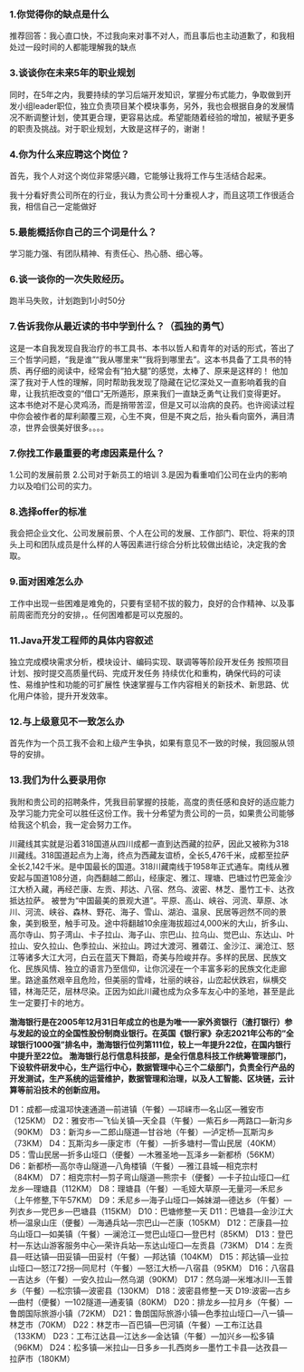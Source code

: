 ### 1.你觉得你的缺点是什么


推荐回答：我心直口快，不过我向来对事不对人，而且事后也主动道歉了，和我相处过一段时间的人都能理解我的缺点

### 3.谈谈你在未来5年的职业规划

同时，在5年之内，我要持续的学习后端开发知识，掌握分布式能力，争取做到开发小组leader职位，独立负责项目某个模块事务，另外，我也会根据自身的发展情况不断调整计划，使其更合理，更容易达成。希望能随着经验的增加，被赋予更多的职责及挑战。对于职业规划，大致是这样子的，谢谢！

### 4.你为什么来应聘这个岗位？

首先，我个人对这个岗位非常感兴趣，它能够让我将工作与生活结合起来。

我十分看好贵公司所在的行业，我认为贵公司十分重视人才，而且这项工作很适合我，相信自己一定能做好

### 5.最能概括你自己的三个词是什么？

学习能力强、有团队精神、有责任心、热心肠、细心等。

### 6.谈一谈你的一次失败经历。

跑半马失败，计划跑到1小时50分

### 7.告诉我你从最近读的书中学到什么？（孤独的勇气）

这是一本自我发现自我治疗的书工具书、本书以哲人和青年的对话的形式，答出了三个哲学问题，“我是谁”“我从哪里来”“我将到哪里去”。这本书具备了工具书的特质、再仔细的阅读中，经常会有“拍大腿”的感觉，太棒了、原来是这样的！
他加深了我对于人性的理解，同时帮助我发现了隐藏在记忆深处又一直影响着我的自卑，让我抗拒改变的“借口”无所遁形，原来我们一直缺乏勇气让我们变得更好。
这本书绝对不是心灵鸡汤，而是捎带苦涩，但是又可以治病的良药。也许阅读过程中你会被作者的犀利颠覆三观，心生不爽，但是不爽之后，抬头看向窗外，满目清凉，世界会很美好很多。。。。

### 7.你找工作最重要的考虑因素是什么？

1.公司的发展前景
2.公司对于新员工的培训
3.是因为看重咱们公司在业内的影响力以及咱们公司的实力。

### 8.选择offer的标准

我会把企业文化、公司发展前景、个人在公司的发展、工作部门、职位、将来的顶头上司和团队成员是什么样的人等因素进行综合分析比较做出结论，决定我的舍取。

### 9.面对困难怎么办

工作中出现一些困难是难免的，只要有坚韧不拔的毅力，良好的合作精神、以及事前周密而充分的安排，。任何困难都是可以克服的。

### 11.Java开发工程师的具体内容叙述

独立完成模块需求分析，模块设计、编码实现、联调等等阶段开发任务
按照项目计划、按时提交高质量代码、完成开发任务
持续优化和重构，确保代码的可读性、易维护性和功能的可扩展性
快速掌握与工作内容相关的新技术、新思路、优化用户体验，提升开发效率。

### 12.与上级意见不一致怎么办

首先作为一个员工我不会和上级产生争执，如果有意见不一致的时候，我回服从领导的安排。

### 13.我们为什么要录用你

我附和贵公司的招聘条件，凭我目前掌握的技能，高度的责任感和良好的适应能力及学习能力完全可以胜任这份工作。我十分希望为贵公司的一员，如果贵公司能够给我这个机会，我一定会努力工作。





川藏线其实就是沿着318国道从四川成都一直到达西藏的拉萨，因此又被称为318川藏线。318国道起点为上海，终点为西藏友谊桥，全长5,476千米，成都至拉萨全长2,142千米。是中国最长的国道。318川藏南线于1958年正式通车。南线从雅安起与国道108分道，向西翻越二郎山，经康定、雅江、理塘、巴塘过竹巴笼金沙江大桥入藏，再经芒康、左贡、邦达、八宿、然乌、波密、林芝、墨竹工卡、达孜抵达拉萨。
被誉为“中国最美的景观大道”。平原、高山、峡谷、河流、草原、冰川、河流、峡谷、森林、野花、海子、雪山、湖泊、温泉、民居等迥然不同的景象，美到极至，触手可及。途中将翻越10余座海拔超过4,000米的大山，折多山、高尔寺山、剪子湾山、卡子拉山、海子山、宗巴山、拉乌山、觉巴山、东达山、叶拉山、安久拉山、色季拉山、米拉山。跨过大渡河、雅砻江、金沙江、澜沧江、怒江等诸多大江大河，白云在蓝天下舞蹈，奇美与险峻并存。多样的民居、民族文化、民族风情、独立的语言乃至信仰，让你沉浸在一个丰富多彩的民族文化走廊里。路途虽然艰辛且危险，但美丽的雪峰，壮丽的峡谷，山峦起伏跌宕，纵横交错，林海茫茫，层林尽染。正因为如此川藏也成为众多车友心中的圣地，甚至是此生一定要打卡的地方。

**渤海银行是在2005年12月31日年成立的也是为唯一一家外资银行（渣打银行）参与发起的设立的全国性股份制商业银行。在英国《银行家》杂志2021年公布的“全球银行1000强”排名中，渤海银行位列第111位，较上一年提升22位，在国内银行中提升至22位。**
**渤海银行总行信息科技部，是全行信息科技工作统筹管理部门，下设软件研发中心，生产运行中心，数据管理中心三个二级部门，负责全行产品的开发测试，生产系统的运营维护，数据管理和治理，以及人工智能、区块链，云计算等前沿技术的创新应用。**

D1：成都—成温邛快速通道—前进镇（午餐）—邛崃市—名山区—雅安市（125KM）
D2：雅安市—飞仙关镇—天全县（午餐）—紫石乡—两路口—新沟乡（90KM）
D3：新沟乡—二郎山隧道—甘谷地（午餐）—泸定桥—瓦斯沟乡（73KM）
D4：瓦斯沟乡—康定市（午餐）—折多塘村—雪山民居（40KM）
D5：雪山民居—折多山垭口（便餐）—木雅圣地—瓦泽乡—新都桥（56KM）
D6：新都桥—高尔寺山隧道—八角楼镇（午餐）—雅江县城—相克宗村（84KM）
D7：相克宗村—剪子弯山隧道—熊宗卡（便餐）—卡子拉山垭口—红龙乡—理塘县（112KM）
D8：理塘县（午餐）—毛娅大草原—无量河—禾尼乡（上午修整,下午57KM）
D9：禾尼乡—海子山垭口—姊妹湖—德达乡（午餐）—列衣乡—党巴乡—巴塘县（115KM）
D10：巴塘修整一天
D11：巴塘县—金沙江大桥—温泉山庄（便餐）—海通兵站—宗巴山—芒康（105KM）
D12：芒康县—拉乌山垭口—如美镇（午餐）—澜沧江—觉巴山垭口—登巴村（85KM）
D13：登巴村—东达山游客服务中心—荣许兵站—东达山垭口—左贡县（73KM）
D14：左贡县—旺达镇—田妥镇—田妥村（午餐）—邦达镇（104KM）
D15：邦达镇—业拉山垭口—怒江72拐—同尼村（午餐）—怒江大桥—八宿县（95KM）
D16：八宿县—吉达乡（午餐）—安久拉山—然乌湖（90KM）
D17：然乌湖—米堆冰川—玉普乡（午餐）—松宗镇—波密县（130KM）
D18：波密县修整一天
D19:波密—古乡—曲村（便餐）—102隧道—通麦镇（80KM）
D20：排龙乡—拉月乡（午餐）—鲁朗国际旅游小镇（72KM）
D21：鲁朗国际旅游小镇—色季拉山垭口—八一镇—林芝市（70KM）
D22：林芝市—百巴镇—巴河镇（午餐）—工布江达县（133KM）
D23：工布江达县—江达乡—金达镇（午餐）—加兴乡—松多镇（96KM）
D24：松多镇—米拉山—日多乡—扎西岗乡—墨竹工卡县—达孜县—拉萨市（180KM）